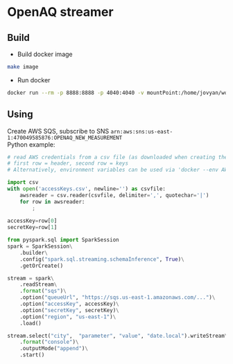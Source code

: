 # OpenAQ streamer

## Build

- Build docker image
```bash
make image
```

- Run docker
```bash
docker run --rm -p 8888:8888 -p 4040:4040 -v mountPoint:/home/jovyan/work imageName
```
## Using
Create AWS SQS, subscribe to SNS `arn:aws:sns:us-east-1:470049585876:OPENAQ_NEW_MEASUREMENT`   
Python example:
```python
# read AWS credentials from a csv file (as downloaded when creating the keys)
# first row = header, second row = keys
# Alternatively, environment variables can be used via 'docker --env AWS_ACCESS_KEY=...'

import csv
with open('accessKeys.csv', newline='') as csvfile:
    awsreader = csv.reader(csvfile, delimiter=',', quotechar='|')
    for row in awsreader:
        ;
        
accessKey=row[0]
secretKey=row[1]

from pyspark.sql import SparkSession
spark = SparkSession\
    .builder\
    .config("spark.sql.streaming.schemaInference", True)\
    .getOrCreate()

stream = spark\
    .readStream\
    .format("sqs")\
    .option("queueUrl", "https://sqs.us-east-1.amazonaws.com/...")\
    .option("accessKey", accessKey)\
    .option("secretKey", secretKey)\
    .option("region", "us-east-1")\
    .load()

stream.select("city",  "parameter", "value", "date.local").writeStream\
    .format("console")\
    .outputMode("append")\
    .start()
```
